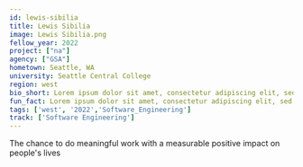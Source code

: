 ```yaml
---
id: lewis-sibilia
title: Lewis Sibilia
image: Lewis Sibilia.png
fellow_year: 2022
project: ["na"]
agency: ["GSA"]
hometown: Seattle, WA
university: Seattle Central College
region: west
bio_short: Lorem ipsum dolor sit amet, consectetur adipiscing elit, sed do eiusmod tempor incididunt ut labore et dolore magna aliqua. Ut enim ad minim veniam, quis nostrud exercitation ullamco laboris nisi ut aliquip ex ea commodo consequat. 
fun_fact: Lorem ipsum dolor sit amet, consectetur adipiscing elit, sed do eiusmod tempor incididunt ut labore et dolore magna aliqua. Ut quis nostrud laboris. nisi ut aliquip ex ea commodo consequat.
tags: ['west', '2022','Software_Engineering']
track: ['Software Engineering']
---
```


The chance to do meaningful work with a measurable positive impact on people's lives